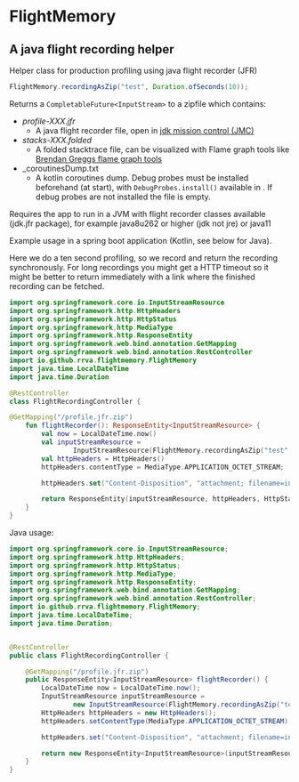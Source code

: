 # FlightMemory

## A java flight recording helper

Helper class for production profiling using java flight recorder (JFR)

```java
FlightMemory.recordingAsZip("test", Duration.ofSeconds(10));
``` 

Returns a `CompletableFuture<InputStream>` to a zipfile which contains:

- _profile-XXX.jfr_
    - A java flight recorder file, open
      in [jdk mission control (JMC)](https://www.oracle.com/java/technologies/javase/products-jmc8-downloads.html)
- _stacks-XXX.folded_
    - A folded stacktrace file, can be visualized with Flame graph tools
      like [Brendan Greggs flame graph tools](https://github.com/brendangregg/FlameGraph)
- _coroutinesDump.txt
    - A kotlin coroutines dump. Debug probes must be installed beforehand (at start), with `DebugProbes.install()`
      available in . If debug probes are not installed the file is empty.

Requires the app to run in a JVM with flight recorder classes available (jdk.jfr package), for example java8u262 or
higher (jdk not jre) or java11

Example usage in a spring boot application (Kotlin, see below for Java).

Here we do a ten second profiling, so we record and return the recording synchronously.
For long recordings you might get a HTTP timeout so it might be better
to return immediately with a link where the finished recording can be fetched.


```kotlin 
import org.springframework.core.io.InputStreamResource
import org.springframework.http.HttpHeaders
import org.springframework.http.HttpStatus
import org.springframework.http.MediaType
import org.springframework.http.ResponseEntity
import org.springframework.web.bind.annotation.GetMapping
import org.springframework.web.bind.annotation.RestController
import io.github.rrva.flightmemory.FlightMemory
import java.time.LocalDateTime
import java.time.Duration

@RestController
class FlightRecordingController {

@GetMapping("/profile.jfr.zip")
    fun flightRecorder(): ResponseEntity<InputStreamResource> {
        val now = LocalDateTime.now()
        val inputStreamResource = 
                InputStreamResource(FlightMemory.recordingAsZip("test", Duration.ofSeconds(10))).get()
        val httpHeaders = HttpHeaders()
        httpHeaders.contentType = MediaType.APPLICATION_OCTET_STREAM;

        httpHeaders.set("Content-Disposition", "attachment; filename=index-profile-${now}.zip");

        return ResponseEntity(inputStreamResource, httpHeaders, HttpStatus.OK)
    }
}
```

Java usage:

```java
import org.springframework.core.io.InputStreamResource;
import org.springframework.http.HttpHeaders;
import org.springframework.http.HttpStatus;
import org.springframework.http.MediaType;
import org.springframework.http.ResponseEntity;
import org.springframework.web.bind.annotation.GetMapping;
import org.springframework.web.bind.annotation.RestController;
import io.github.rrva.flightmemory.FlightMemory;
import java.time.LocalDateTime;
import java.time.Duration;


@RestController
public class FlightRecordingController {

    @GetMapping("/profile.jfr.zip")
    public ResponseEntity<InputStreamResource> flightRecorder() {
        LocalDateTime now = LocalDateTime.now();
        InputStreamResource inputStreamResource = 
                new InputStreamResource(FlightMemory.recordingAsZip("test", Duration.ofSeconds(10))).get();
        HttpHeaders httpHeaders = new HttpHeaders();
        httpHeaders.setContentType(MediaType.APPLICATION_OCTET_STREAM);

        httpHeaders.set("Content-Disposition", "attachment; filename=index-profile-"+now+".zip");

        return new ResponseEntity<InputStreamResource>(inputStreamResource, httpHeaders, HttpStatus.OK);
    }
}
```
